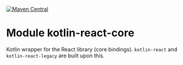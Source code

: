[![Maven Central](https://img.shields.io/maven-central/v/org.jetbrains.kotlin-wrappers/kotlin-react-core)](https://search.maven.org/artifact/org.jetbrains.kotlin-wrappers/kotlin-react-core)

# Module kotlin-react-core

Kotlin wrapper for the React library (core bindings). `kotlin-react` and `kotlin-react-legacy` are built upon this.
